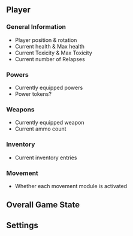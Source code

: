 ## Player

### General Information
- Player position & rotation
- Current health & Max health
- Current Toxicity & Max Toxicity
- Current number of Relapses

### Powers
- Currently equipped powers
- Power tokens?

### Weapons
- Currently equipped weapon
- Current ammo count

### Inventory
- Current inventory entries

### Movement
- Whether each movement module is activated

## Overall Game State

## Settings
